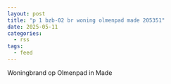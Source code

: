 ```yaml
---
layout: post
title: "p 1 bzb-02 br woning olmenpad made 205351"
date: 2025-05-11
categories: 
  - rss
tags: 
  - feed
---
```


Woningbrand op Olmenpad in Made
